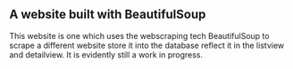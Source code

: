 ## A website built with BeautifulSoup
 This website is one which uses the webscraping tech BeautifulSoup to scrape a different website store it into the database reflect it in the listview and detailview. It is evidently still a work in progress.
